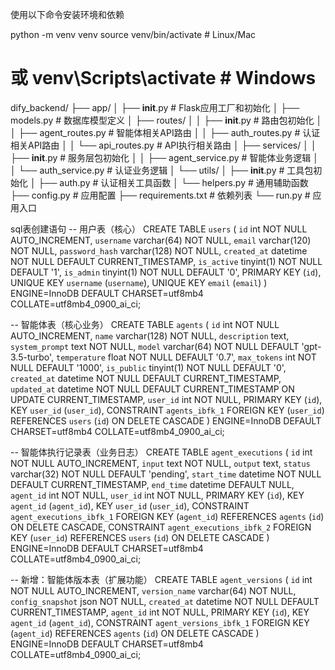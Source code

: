 使用以下命令安装环境和依赖


python -m venv venv
source venv/bin/activate  # Linux/Mac
# 或 venv\Scripts\activate  # Windows

dify_backend/
├── app/
│   ├── __init__.py         # Flask应用工厂和初始化
│   ├── models.py           # 数据库模型定义
│   ├── routes/
│   │   ├── __init__.py     # 路由包初始化
│   │   ├── agent_routes.py # 智能体相关API路由
│   │   ├── auth_routes.py  # 认证相关API路由
│   │   └── api_routes.py   # API执行相关路由
│   ├── services/
│   │   ├── __init__.py     # 服务层包初始化
│   │   ├── agent_service.py # 智能体业务逻辑
│   │   └── auth_service.py # 认证业务逻辑
│   └── utils/
│       ├── __init__.py     # 工具包初始化
│       ├── auth.py         # 认证相关工具函数
│       └── helpers.py      # 通用辅助函数
├── config.py               # 应用配置
├── requirements.txt        # 依赖列表
└── run.py                  # 应用入口


sql表创建语句
-- 用户表（核心）
CREATE TABLE `users` (
  `id` int NOT NULL AUTO_INCREMENT,
  `username` varchar(64) NOT NULL,
  `email` varchar(120) NOT NULL,
  `password_hash` varchar(128) NOT NULL,
  `created_at` datetime NOT NULL DEFAULT CURRENT_TIMESTAMP,
  `is_active` tinyint(1) NOT NULL DEFAULT '1',
  `is_admin` tinyint(1) NOT NULL DEFAULT '0',
  PRIMARY KEY (`id`),
  UNIQUE KEY `username` (`username`),
  UNIQUE KEY `email` (`email`)
) ENGINE=InnoDB DEFAULT CHARSET=utf8mb4 COLLATE=utf8mb4_0900_ai_ci;

-- 智能体表（核心业务）
CREATE TABLE `agents` (
  `id` int NOT NULL AUTO_INCREMENT,
  `name` varchar(128) NOT NULL,
  `description` text,
  `system_prompt` text NOT NULL,
  `model` varchar(64) NOT NULL DEFAULT 'gpt-3.5-turbo',
  `temperature` float NOT NULL DEFAULT '0.7',
  `max_tokens` int NOT NULL DEFAULT '1000',
  `is_public` tinyint(1) NOT NULL DEFAULT '0',
  `created_at` datetime NOT NULL DEFAULT CURRENT_TIMESTAMP,
  `updated_at` datetime NOT NULL DEFAULT CURRENT_TIMESTAMP ON UPDATE CURRENT_TIMESTAMP,
  `user_id` int NOT NULL,
  PRIMARY KEY (`id`),
  KEY `user_id` (`user_id`),
  CONSTRAINT `agents_ibfk_1` FOREIGN KEY (`user_id`) REFERENCES `users` (`id`) ON DELETE CASCADE
) ENGINE=InnoDB DEFAULT CHARSET=utf8mb4 COLLATE=utf8mb4_0900_ai_ci;

-- 智能体执行记录表（业务日志）
CREATE TABLE `agent_executions` (
  `id` int NOT NULL AUTO_INCREMENT,
  `input` text NOT NULL,
  `output` text,
  `status` varchar(32) NOT NULL DEFAULT 'pending',
  `start_time` datetime NOT NULL DEFAULT CURRENT_TIMESTAMP,
  `end_time` datetime DEFAULT NULL,
  `agent_id` int NOT NULL,
  `user_id` int NOT NULL,
  PRIMARY KEY (`id`),
  KEY `agent_id` (`agent_id`),
  KEY `user_id` (`user_id`),
  CONSTRAINT `agent_executions_ibfk_1` FOREIGN KEY (`agent_id`) REFERENCES `agents` (`id`) ON DELETE CASCADE,
  CONSTRAINT `agent_executions_ibfk_2` FOREIGN KEY (`user_id`) REFERENCES `users` (`id`) ON DELETE CASCADE
) ENGINE=InnoDB DEFAULT CHARSET=utf8mb4 COLLATE=utf8mb4_0900_ai_ci;

-- 新增：智能体版本表（扩展功能）
CREATE TABLE `agent_versions` (
  `id` int NOT NULL AUTO_INCREMENT,
  `version_name` varchar(64) NOT NULL,
  `config_snapshot` json NOT NULL,
  `created_at` datetime NOT NULL DEFAULT CURRENT_TIMESTAMP,
  `agent_id` int NOT NULL,
  PRIMARY KEY (`id`),
  KEY `agent_id` (`agent_id`),
  CONSTRAINT `agent_versions_ibfk_1` FOREIGN KEY (`agent_id`) REFERENCES `agents` (`id`) ON DELETE CASCADE
) ENGINE=InnoDB DEFAULT CHARSET=utf8mb4 COLLATE=utf8mb4_0900_ai_ci;